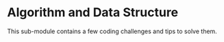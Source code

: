 # Algorithm and Data Structure

This sub-module contains a few coding challenges and tips to solve them.


